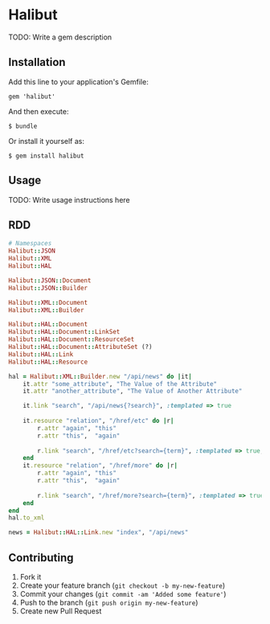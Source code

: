 # Halibut

TODO: Write a gem description

## Installation

Add this line to your application's Gemfile:

    gem 'halibut'

And then execute:

    $ bundle

Or install it yourself as:

    $ gem install halibut

## Usage

TODO: Write usage instructions here

## RDD

```ruby
# Namespaces
Halibut::JSON
Halibut::XML
Halibut::HAL

Halibut::JSON::Document
Halibut::JSON::Builder

Halibut::XML::Document
Halibut::XML::Builder

Halibut::HAL::Document
Halibut::HAL::Document::LinkSet
Halibut::HAL::Document::ResourceSet
Halibut::HAL::Document::AttributeSet (?)
Halibut::HAL::Link
Halibut::HAL::Resource

hal = Halibut::XML::Builder.new "/api/news" do |it|
    it.attr "some_attribute", "The Value of the Attribute"
    it.attr "another_attribute", "The Value of Another Attribute"

    it.link "search", "/api/news{?search}", :templated => true
    
    it.resource "relation", "/href/etc" do |r|
        r.attr "again", "this"
        r.attr "this",  "again"
        
        r.link "search", "/href/etc?search={term}", :templated => true, :title => "Embedded Resource"
    end
    it.resource "relation", "/href/more" do |r|
        r.attr "again", "this"
        r.attr "this",  "again"
        
        r.link "search", "/href/more?search={term}", :templated => true, :title => "Embedded Resource"
    end
end
hal.to_xml

news = Halibut::HAL::Link.new "index", "/api/news"
```

## Contributing

1. Fork it
2. Create your feature branch (`git checkout -b my-new-feature`)
3. Commit your changes (`git commit -am 'Added some feature'`)
4. Push to the branch (`git push origin my-new-feature`)
5. Create new Pull Request
